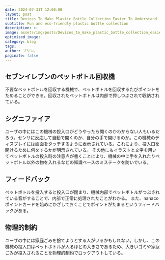 ```yaml
---
date: 2024-07-31T 12:00:00
layout: post
title: Devices To Make Plastic Bottle Collection Easier To Understand
subtitle: Fun and eco-friendly plastic bottle collection
description: >-
image: assets/img/posts/Devices_to_make_plastic_bottle_collection_easier_to_understand/Devices_to_make_plastic_bottle_collection_easier_to_understand.jpg
optimized_image: 
category: blog
tags: 
author: プリン。
paginate: false
---
```


## セブンイレブンのペットボトル回収機

不要なペットボトルを回収する機械で、ペットボトルを回収するたびポイントをためることができる。回収されたペットボトルは内部で押しつぶされて収納されている。

## シグニファイア

ユーザの中にはこの機械の投入口がどうやったら開くのかわからない人もいるだろう。センサに反応して自動で開くのか、自分の手で開けるのか。この機械のディスプレイには画面をタッチするように表示されている。これにより、投入口を開けるために何をするかが明示されている。
その他にもイラストと文字を用いてペットボトルの投入時の注意点が書くことにより、機械の中に手を入れたりペットボトル以外の物を入れるなどの知識ベースのミステークを防いでいる。

## フィードバック

ペットボトルを投入すると投入口が閉まり、機械内部でペットボトルがつぶされている音がすることで、内部で正常に処理されたことがわかる。
また、nanacoポイントカードを始めにかざしておくことでポイントがたまるというフィードバックがある。

## 物理的制約

ユーザの中には家庭ごみを捨てようとする人がいるかもしれない。しかし、この機械の投入口はペットボトルが入るほどの大きさであるため、大きいゴミや家庭ごみが投入されることを物理的制約でロックアウトしている。